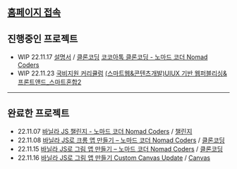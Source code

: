 ## [홈페이지 접속](https://Hansan529.github.io)

## 진행중인 프로젝트

- WIP 22.11.17 [설명서](https://hansan529.github.io/project/tutorial/kokoaTalk/index.html) / [클론코딩](https://hansan529.github.io/project/cloneCoding/kokoaTalk/index.html) [코코아톡 클론코딩 - 노마드 코더 Nomad Coders](https://nomadcoders.co/kokoa-clone/lobby)
- WIP 22.11.23 [국비지원 커리큘럼](https://hansan529.github.io/project/etc/bootcamp/index.html) [(스마트웹&콘텐츠개발)UIUX 기반 웹퍼블리싱&프론트앤드\_스마트혼합2](https://iibi.step.or.kr/main.do)

---

## 완료한 프로젝트

- 22.11.07 [바닐라 JS 챌린지 - 노마드 코더 Nomad Coders](https://nomadcoders.co/challenges#challenges) / [챌린지](https://hansan529.github.io/project/challenge/index.html)
- 22.11.08 [바닐라 JS로 크롬 앱 만들기 – 노마드 코더 Nomad Coders](https://nomadcoders.co/javascript-for-beginners) / [클론코딩](https://hansan529.github.io/project/tutorial/javascriptChrome/html/js08.html)
- 22.11.15 [바닐라 JS로 그림 앱 만들기 – 노마드 코더 Nomad Coders](https://nomadcoders.co/javascript-for-beginners-2) / [클론코딩](https://hansan529.github.io/project/tutorial/javascriptCanvas/html/3.3-CSS.html)
- 22.11.16 [바닐라 JS로 그림 앱 만들기 Custom Canvas Update](https://hansan529.github.io/project/tutorial/javascriptCanvas/index.html) / [Canvas](https://hansan529.github.io/project/custom/javascriptCanvas/index.html)
